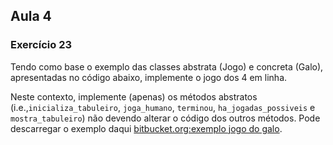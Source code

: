 ## Aula 4
### Exercício 23

Tendo como base o exemplo das classes abstrata (Jogo) e concreta (Galo), apresentadas no código abaixo, implemente o jogo dos 4 em linha.

Neste contexto, implemente (apenas) os métodos abstratos (i.e.,`inicializa_tabuleiro`, `joga_humano`, `terminou`, `ha_jogadas_possiveis` e `mostra_tabuleiro`) não devendo alterar o código dos outros métodos. Pode descarregar o exemplo daqui [bitbucket.org:exemplo jogo do galo](https://bitbucket.org/pcardoso/complementos-de-programa-o-sti-ise-ualg/src/master/Python/templates_exercicios/ex_jogo_galo.py).
